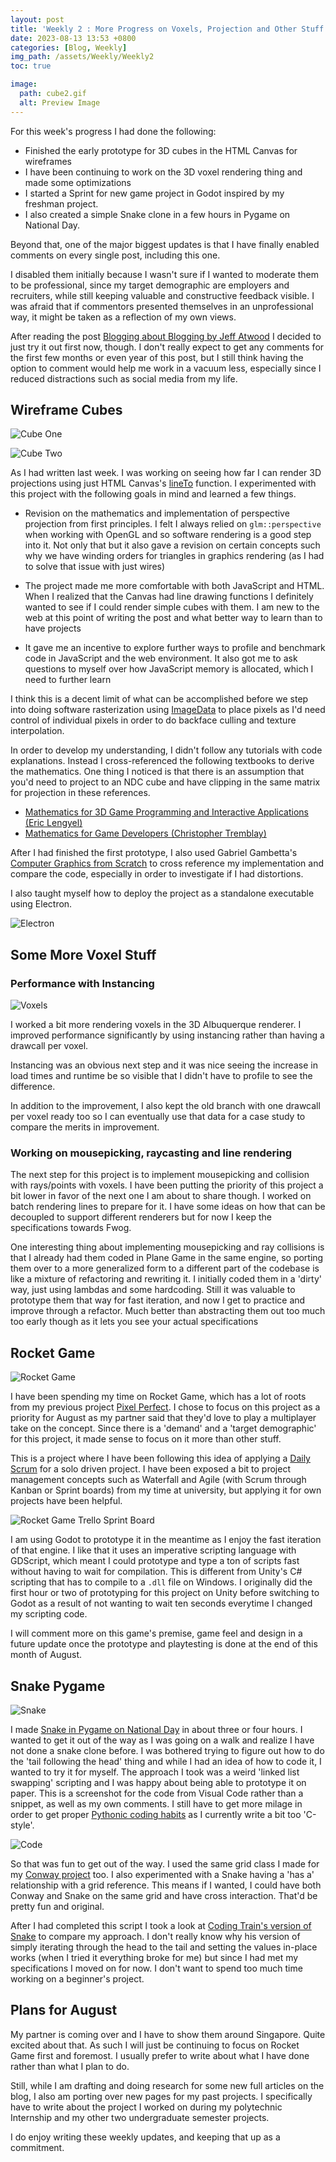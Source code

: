 ```yaml
---
layout: post
title: 'Weekly 2 : More Progress on Voxels, Projection and Other Stuff'
date: 2023-08-13 13:53 +0800
categories: [Blog, Weekly]
img_path: /assets/Weekly/Weekly2
toc: true

image:
  path: cube2.gif
  alt: Preview Image
---
```


For this week's progress I had done the following: 

- Finished the early prototype for 3D cubes in the HTML Canvas for wireframes
- I have been continuing to work on the 3D voxel rendering thing and made some optimizations
- I started a Sprint for new game project in Godot inspired by my freshman project.
- I also created a simple Snake clone in a few hours in Pygame on National Day.

Beyond that, one of the major biggest updates is that I have finally enabled comments on every single post, including this one.

I disabled them initially because I wasn't sure if I wanted to moderate them to be professional, since my target demographic are employers and recruiters, while still keeping valuable and constructive feedback visible. I was afraid that if commentors presented themselves in an unprofessional way, it might be taken as a reflection of my own views.

After reading the post [Blogging about Blogging by Jeff Atwood](https://blog.codinghorror.com/blogging-about-blogging/) I decided to just try it out first now, though. I don't really expect to get any comments for the first few months or even year of this post, but I still think having the option to comment would help me work in a vacuum less, especially since I reduced distractions such as social media from my life.

## Wireframe Cubes

![Cube One](cube.gif)

![Cube Two](cube2.gif)

As I had written last week. I was working on seeing how far I can render 3D projections using just HTML Canvas's [lineTo](https://developer.mozilla.org/en-US/docs/Web/API/CanvasRenderingContext2D/lineTo) function. I experimented with this project with the following goals in mind and learned a few things.

- Revision on the mathematics and implementation of perspective projection from first principles. I felt I always relied on `glm::perspective` when working with OpenGL and so software rendering is a good step into it. Not only that but it also gave a revision on certain concepts such why we have winding orders for triangles in graphics rendering (as I had to solve that issue with just wires)

- The project made me more comfortable with both JavaScript and HTML. When I realized that the Canvas had line drawing functions I definitely wanted to see if I could render simple cubes with them. I am new to the web at this point of writing the post and what better way to learn than to have projects

- It gave me an incentive to explore further ways to profile and benchmark code in JavaScript and the web environment. It also got me to ask questions to myself over how JavaScript memory is allocated, which I need to further learn

I think this is a decent limit of what can be accomplished before we step into doing software rasterization using [ImageData](https://developer.mozilla.org/en-US/docs/Web/API/ImageData) to place pixels as I'd need control of individual pixels in order to do backface culling and texture interpolation.

In order to develop my understanding, I didn't follow any tutorials with code explanations. Instead I cross-referenced the following textbooks to derive the mathematics. One thing I noticed is that there is an assumption that you'd need to project to an NDC cube and have clipping in the same matrix for projection in these references.

- [Mathematics for 3D Game Programming and Interactive Applications (Eric Lengyel)](http://mathfor3dgameprogramming.com)
 - [Mathematics for Game Developers (Christopher Tremblay)](https://www.amazon.sg/s?ie=UTF8&field-author=Christopher+Tremblay&search-alias=books)

After I had finished the first prototype, I also used Gabriel Gambetta's [Computer Graphics from Scratch](https://gabrielgambetta.com/computer-graphics-from-scratch/09-perspective-projection.html) to cross reference my implementation and compare the code, especially in order to investigate if I had distortions.

I also taught myself how to deploy the project as a standalone executable using Electron. 

![Electron](electron.png)

## Some More Voxel Stuff

### Performance with Instancing

![Voxels](voxel.gif)

I worked a bit more rendering voxels in the 3D Albuquerque renderer. I improved performance significantly by using instancing rather than having a drawcall per voxel. 

Instancing was an obvious next step and it was nice seeing the increase in load times and runtime be so visible that I didn't have to profile to see the difference.  

In addition to the improvement, I also kept the old branch with one drawcall per voxel ready too so I can eventually use that data for a case study to compare the merits in improvement.

### Working on mousepicking, raycasting and line rendering

The next step for this project is to implement mousepicking and collision with rays/points with voxels. I have been putting the priority of this project a bit lower in favor of the next one I am about to share though. I worked on batch rendering lines to prepare for it. I have some ideas on how that can be decoupled to support different renderers but for now I keep the specifications towards Fwog.  

One interesting thing about implementing  mousepicking and ray collisions is that I already had them coded in Plane Game in the same engine, so porting them over to a more generalized form to a different part of the codebase is like a mixture of refactoring and rewriting it. I initially coded them in a 'dirty' way, just using lambdas and some hardcoding. Still it was valuable to prototype them that way for fast iteration, and now I get to practice and improve through a refactor. Much better than abstracting them out too much too early though as it lets you see your actual specifications

## Rocket Game 

![Rocket Game](rocket.gif)

I have been spending my time on Rocket Game, which has a lot of roots from my previous project [Pixel Perfect](https://clementineaccount.github.io/posts/perfect-pixel/). I chose to focus on this project as a priority for August as my partner said that they'd love to play a multiplayer take on the concept. Since there is a 'demand' and a 'target demographic' for this project, it made sense to focus on it more than other stuff.

This is a project where I have been following this idea of applying a [Daily Scrum](https://www.kodeco.com/585-scrum-of-one-how-to-bring-scrum-into-your-one-person-operation) for a solo driven project. I have been exposed a bit to project management concepts such as Waterfall and Agile (with Scrum through Kanban or Sprint boards) from my time at university, but applying it for own projects have been helpful.

![Rocket Game Trello Sprint Board](trello.png)

I am using Godot to prototype it in the meantime as I enjoy the fast iteration of that engine. I like that it uses an imperative scripting language with GDScript, which meant I could prototype and type a ton of scripts fast without having to wait for compilation. This is different from Unity's C# scripting that has to compile to a `.dll` file on Windows. I originally did the first hour or two of prototyping for this project on Unity before switching to Godot as a result of not wanting to wait ten seconds everytime I changed my scripting code.

I will comment more on this game's premise, game feel and design in a future update once the prototype and playtesting is done at the end of this month of August.

## Snake Pygame 

![Snake](snake.gif)

I made [Snake in Pygame on National Day](https://github.com/ClementineAccount/SnakePygame) in about three or four hours. I wanted to get it out of the way as I was going on a walk and realize I have not done a snake clone before. I was bothered trying to figure out how to do the 'tail following the head' thing and while I had an idea of how to code it, I wanted to try it for myself. The approach I took was a weird 'linked list swapping' scripting and I was happy about being able to prototype it on paper.  This is a screenshot for the code from Visual Code rather than a snippet, as well as my own comments. I still have to get more milage in order to get proper [Pythonic coding habits](https://docs.python-guide.org/writing/style/) as I currently write a bit too 'C-style'.

![Code](code.png)

So that was fun to get out of the way. I used the same grid class I made for my [Conway project](https://github.com/ClementineAccount/ConwayPygame) too. I also experimented with a Snake having a 'has a' relationship with a grid reference. This means if I wanted, I could have both Conway and Snake on the same grid and have cross interaction. That'd be pretty fun and original.

After I had completed this script I took a look at [Coding Train's version of Snake](https://thecodingtrain.com/challenges/3-snake-game) to compare my approach. I don't really know why his version of simply iterating through the head to the tail and setting the values in-place works (when I tried it everything broke for me) but since I had met my specifications I moved on for now. I don't want to spend too much time working on a beginner's project.


## Plans for August

My partner is coming over and I have to show them around Singapore. Quite excited about that. As such I will just be continuing to focus on Rocket Game first and foremost. I usually prefer to write about what I have done rather than what I plan to do. 

Still, while I am drafting and doing research for some new full articles on the blog, I also am porting over new pages for my past projects. I specifically have to write about the project I worked on during my polytechnic Internship and my other two undergraduate semester projects. 

I do enjoy writing these weekly updates, and keeping that up as a commitment. 